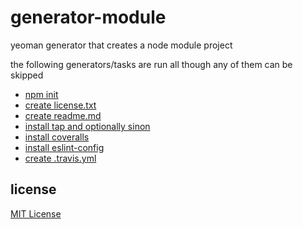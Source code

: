 # generator-module
yeoman generator that creates a node module project

the following generators/tasks are run all though any of them can be skipped

* [npm init][generator-npm-init-url]
* [create license.txt][generator-license-url]
* [create readme.md][generator-readme-url]
* [install tap and optionally sinon][generator-tap-url]
* [install coveralls][generator-coveralls-url]
* [install eslint-config][generator-eslint-config-url]
* [create .travis.yml][generator-travis-url]

## license
[MIT License][mit-license]

[generator-coveralls-url]: https://github.com/dan-nl/generator-coveralls
[generator-eslint-config-url]: https://github.com/dan-nl/generator-eslint-config
[generator-license-url]: https://github.com/dan-nl/generator-license
[generator-npm-init-url]: https://github.com/dan-nl/generator-npm-init
[generator-readme-url]: https://github.com/dan-nl/generator-readme
[generator-tap-url]: https://github.com/dan-nl/generator-tap
[generator-travis-url]: https://github.com/dan-nl/generator-travis
[mit-license]: https://raw.githubusercontent.com/dan-nl/generator-module/master/license.txt
